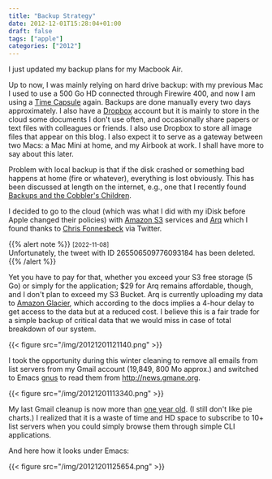 ```yaml
---
title: "Backup Strategy"
date: 2012-12-01T15:28:04+01:00
draft: false
tags: ["apple"]
categories: ["2012"]
---
```


I just updated my backup plans for my Macbook Air.

Up to now, I was mainly relying on hard drive backup: with my previous Mac I used to use a 500 Go HD connected through Firewire 400, and now I am using a [Time Capsule](/post/back-to-time-capsule.md) again. Backups are done manually every two days approximately. I also have a [Dropbox](https://www.dropbox.com) account but it is mainly to store in the cloud some documents I don't use often, and occasionally share papers or text files with colleagues or friends. I also use Dropbox to store all image files that appear on this blog. I also expect it to serve as a gateway between two Macs: a Mac Mini at home, and my Airbook at work. I shall have more to say about this later.

Problem with local backup is that if the disk crashed or something bad happens at home (fire or whatever), everything is lost obviously. This has been discussed at length on the internet, e.g., one that I recently found [Backups and the Cobbler's Children](http://bc.tech.coop/blog/070503.html).

I decided to go to the cloud (which was what I did with my iDisk before Apple changed their policies) with [Amazon S3](http://aws.amazon.com/fr/s3/) services and [Arq](http://www.haystacksoftware.com/arq/) which I found thanks to [Chris Fonnesbeck](http://biostat.mc.vanderbilt.edu/wiki/Main/ChrisFonnesbeck) via Twitter.

{{% alert note %}}
<small>[2022-11-08]</small><br>
Unfortunately, the tweet with ID 265506509776093184 has been deleted.
{{% /alert %}}

Yet you have to pay for that, whether you exceed your S3 free storage (5 Go) or simply for the application; $29 for Arq remains affordable, though, and I don't plan to exceed my S3 Bucket. Arq is currently uploading my data to [Amazon Glacier](http://aws.amazon.com/glacier/), which according to the docs implies a 4-hour delay to get access to the data but at a reduced cost. I believe this is a fair trade for a simple backup of critical data that we would miss in case of total breakdown of our system.

{{< figure src="/img/20121201121140.png" >}}

I took the opportunity during this winter cleaning to remove all emails from list servers from my Gmail account (19,849, 800 Mo approx.) and switched to Emacs [gnus](http://www.gnus.org) to read them from <http://news.gmane.org>.

{{< figure src="/img/20121201113340.png" >}}

My last Gmail cleanup is now more than [one year old](/post/cleaning-my-gmail.md). (I still don't like pie charts.) I realized that it is a waste of time and HD space to subscribe to 10+ list servers when you could simply browse them through simple CLI applications.

And here how it looks under Emacs:

{{< figure src="/img/20121201125654.png" >}}
